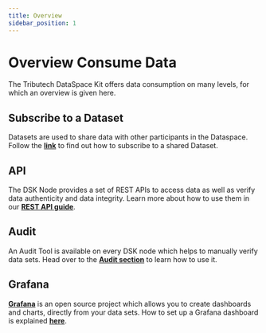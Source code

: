 ```yaml
---
title: Overview
sidebar_position: 1
---
```


# Overview Consume Data
The Tributech DataSpace Kit offers data consumption on many levels, for which an overview is given here.

## Subscribe to a Dataset

Datasets are used to share data with other participants in the Dataspace. Follow the [**link**](subscribe_dataset.md) to find out how to subscribe to a shared Dataset.

## API

The DSK Node provides a set of REST APIs to access data as well as verify data authenticity and data integrity. Learn more about how to use them in our [**REST API guide**](./api.md).

## Audit

An Audit Tool is available on every DSK node which helps to manually verify data sets. Head over to the [**Audit section**](./audit.md) to learn how to use it.

## Grafana

[**Grafana**](https://grafana.com/grafana/) is an open source project which allows you to create dashboards and charts, directly from your data sets. How to set up a Grafana dashboard is explained [**here**](grafana.md).
